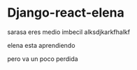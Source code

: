 # Django-react-elena
sarasa
eres medio imbecil
alksdjkarkfhalkf


elena esta aprendiendo

pero va un poco perdida

